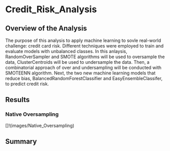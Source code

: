# Credit_Risk_Analysis

## Overview of the Analysis
The purpose of this analysis to apply machine learning to sovle real-world challenge: credit card risk. Different techniques were employed to train and evaluate models with unbalanced classes. In this anlaysis, RandomOverSampler and SMOTE algorithms will be used to oversample the data, ClusterCentroids will be used to undersample the data. Then, a combinatorial approach of over and undersampling will be conducted with SMOTEENN algorithm. Next, the two new machine learning models that reduce bias, BalancedRandomForestClassifier and EasyEnsembleClassifer, to predict credit risk.

## Results

### Native Oversampling
[]!(images/Native_Oversampling)

## Summary
